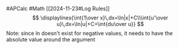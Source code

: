 #APCalc 
#Math 
[[2024-11-23#Log Rules]]
$$
\displaylines{\int{1\over x}\,dx=\ln|x|+C\\\int{u'\over u}\,dx=\ln|u|+C=\int{du\over u}}
$$Note: since ln doesn't exist for negative values, it needs to have the absolute value around the argument
